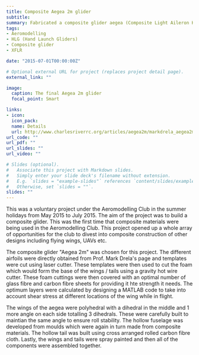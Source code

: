 ```yaml
---
title: Composite Aegea 2m glider
subtitle: 
summary: Fabricated a composite glider aegea (Composite Light Aileron Hand Launch Glider) with a wingspan of 2m based on design by Prof. Mark Drela.
tags:
- Aeromodelling
- HLG (Hand Launch Gliders)
- Composite glider
- XFLR

date: "2015-07-01T00:00:00Z"

# Optional external URL for project (replaces project detail page).
external_link: ""

image:
  caption: The final Aegea 2m glider
  focal_point: Smart

links:
- icon: 
  icon_pack: 
  name: Details
  url: http://www.charlesriverrc.org/articles/aegea2m/markdrela_aegea2m.htm
url_code: ""
url_pdf: ""
url_slides: ""
url_video: ""

# Slides (optional).
#   Associate this project with Markdown slides.
#   Simply enter your slide deck's filename without extension.
#   E.g. `slides = "example-slides"` references `content/slides/example-slides.md`.
#   Otherwise, set `slides = ""`.
slides: ""
---
```

This was a voluntary project under the Aeromodelling Club in the summer holidays from May 2015 to July 2015. The aim of the project was to build a composite glider. This was the first time that composite materials were being used in the Aeromodelling Club. This project opened up a whole array of opportunities for the club to divest into composite construction of other designs including flying wings, UAVs etc.

The composite glider "Aegea 2m" was chosen for this project. The different airfoils were directly obtained from Prof. Mark Drela's page and templates were cut using laser cutter. These templates were then used to cut the foam which would form the base of the wings / tails using a gravity hot wire cutter. These foam cuttings were then covered with an optimal number of glass fibre and carbon fibre sheets for providing it hte strength it needs. The optimum layers were calculated by designing a MATLAB code to take into account shear stress at different locations of the wing while in flight.

The wings of the aegea were polyhedral with a dihedral in the middle and 1 more angle on each side totalling 3 dihedrals. These were carefully built to maintian the same angle to ensure roll stability. The hollow fuselage was developed from moulds which were again in turn made from composite materials. The hollow tail was built using cross arranged rolled carbon fibre cloth. Lastly, the wings and tails were spray painted and then all of the components were assembled together.
